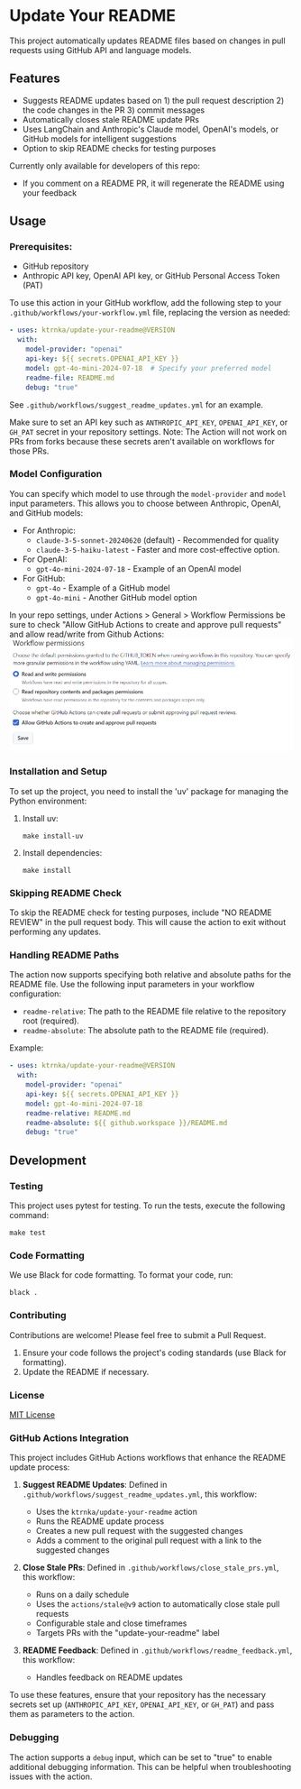 # Update Your README

This project automatically updates README files based on changes in pull requests using GitHub API and language models.

## Features

- Suggests README updates based on 1) the pull request description 2) the code changes in the PR 3) commit messages
- Automatically closes stale README update PRs
- Uses LangChain and Anthropic's Claude model, OpenAI's models, or GitHub models for intelligent suggestions
- Option to skip README checks for testing purposes

Currently only available for developers of this repo:
- If you comment on a README PR, it will regenerate the README using your feedback

## Usage

### Prerequisites:

- GitHub repository
- Anthropic API key, OpenAI API key, or GitHub Personal Access Token (PAT)

To use this action in your GitHub workflow, add the following step to your `.github/workflows/your-workflow.yml` file, replacing the version as needed:

```yaml
- uses: ktrnka/update-your-readme@VERSION
  with:
    model-provider: "openai"
    api-key: ${{ secrets.OPENAI_API_KEY }}
    model: gpt-4o-mini-2024-07-18  # Specify your preferred model
    readme-file: README.md
    debug: "true"
```

See `.github/workflows/suggest_readme_updates.yml` for an example.

Make sure to set an API key such as `ANTHROPIC_API_KEY`, `OPENAI_API_KEY`, or `GH_PAT` secret in your repository settings. Note: The Action will not work on PRs from forks because these secrets aren't available on workflows for those PRs.

### Model Configuration

You can specify which model to use through the `model-provider` and `model` input parameters. This allows you to choose between Anthropic, OpenAI, and GitHub models:
- For Anthropic:
  - `claude-3-5-sonnet-20240620` (default) - Recommended for quality
  - `claude-3-5-haiku-latest` - Faster and more cost-effective option.
- For OpenAI:
  - `gpt-4o-mini-2024-07-18` - Example of an OpenAI model
- For GitHub:
  - `gpt-4o` - Example of a GitHub model
  - `gpt-4o-mini` - Another GitHub model option

In your repo settings, under Actions > General > Workflow Permissions be sure to check "Allow GitHub Actions to create and approve pull requests" and allow read/write from Github Actions:
![Workflow Permissions](workflow_permissions.png)

### Installation and Setup

To set up the project, you need to install the 'uv' package for managing the Python environment:

1. Install uv:
   ```
   make install-uv
   ```

2. Install dependencies:
   ```
   make install
   ```

### Skipping README Check

To skip the README check for testing purposes, include "NO README REVIEW" in the pull request body. This will cause the action to exit without performing any updates.

### Handling README Paths

The action now supports specifying both relative and absolute paths for the README file. Use the following input parameters in your workflow configuration:

- `readme-relative`: The path to the README file relative to the repository root (required).
- `readme-absolute`: The absolute path to the README file (required).

Example:

```yaml
- uses: ktrnka/update-your-readme@VERSION
  with:
    model-provider: "openai"
    api-key: ${{ secrets.OPENAI_API_KEY }}
    model: gpt-4o-mini-2024-07-18
    readme-relative: README.md
    readme-absolute: ${{ github.workspace }}/README.md
    debug: "true"
```

## Development

### Testing

This project uses pytest for testing. To run the tests, execute the following command:

```
make test
```

### Code Formatting

We use Black for code formatting. To format your code, run:

```
black .
```

### Contributing

Contributions are welcome! Please feel free to submit a Pull Request.

1. Ensure your code follows the project's coding standards (use Black for formatting).
2. Update the README if necessary.

### License

[MIT License](https://opensource.org/licenses/MIT)

### GitHub Actions Integration

This project includes GitHub Actions workflows that enhance the README update process:

1. **Suggest README Updates**: Defined in `.github/workflows/suggest_readme_updates.yml`, this workflow:
   - Uses the `ktrnka/update-your-readme` action
   - Runs the README update process
   - Creates a new pull request with the suggested changes
   - Adds a comment to the original pull request with a link to the suggested changes

2. **Close Stale PRs**: Defined in `.github/workflows/close_stale_prs.yml`, this workflow:
   - Runs on a daily schedule
   - Uses the `actions/stale@v9` action to automatically close stale pull requests
   - Configurable stale and close timeframes
   - Targets PRs with the "update-your-readme" label

3. **README Feedback**: Defined in `.github/workflows/readme_feedback.yml`, this workflow:
   - Handles feedback on README updates

To use these features, ensure that your repository has the necessary secrets set up (`ANTHROPIC_API_KEY`, `OPENAI_API_KEY`, or `GH_PAT`) and pass them as parameters to the action.

### Debugging

The action supports a `debug` input, which can be set to "true" to enable additional debugging information. This can be helpful when troubleshooting issues with the action.